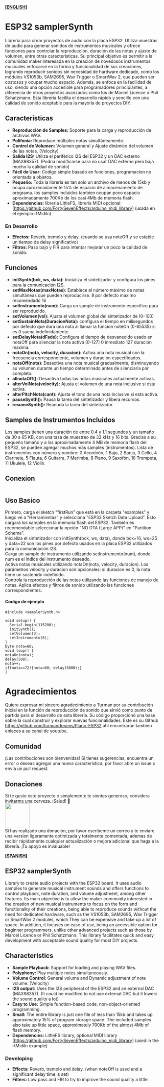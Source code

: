 **[[ENGLISH]](#esp32-samplersynth-1)**

# ESP32 samplerSynth
Librería para crear proyectos de audio con la placa ESP32. Utiliza muestras de audio para generar sonidos de instrumentos musicales y ofrece funciones para controlar la reproducción, duración de las notas y ajuste de volumen, entre otras características. Su principal objetivo es permitir a la comunidad maker interesada en la creación de novedosos instrumentos musicales enfocarse en la forma y funcionalidad de sus creaciones, logrando reproducir sonidos sin necesidad de hardware dedicado, como los módulos VS1053b, SAM2695, Wav Trigger o SmartWav 2, que pueden ser costosos y ocupar mucho espacio. Además, se enfoca en la facilidad de uso, siendo una opción accesible para programadores principiantes, a diferencia de otros proyectos avanzados como los de Marcel Licence o Phil Schatzmann. Esta librería facilita el desarrollo rápido y sencillo con una calidad de sonido aceptable para la mayoría de proyectos DIY.

## Características
* <b>Reproducción de Samples:</b> Soporte para la carga y reproducción de archivos WAV.
* <b>Polifonia:</b> Reproduce múltiples notas simultáneamente.
* <b>Control de Volumen:</b> Volumen general y Ajuste dinámico del volumen de las notas. (Velocity)
* <b>Salida I2S:</b> Utiliza el periférico I2S del ESP32 y un DAC externo (MAX98357). (Podria modificarse para no usar DAC externo pero baja mucho la calidad de sonido)
* <b>Fácil de Usar:</b> Codigo simple basado en funciones, programacion no orientada a objetos. 
* <b>Pequeño:</b> Toda la libreria es tan solo un archivo de menos de 15kb y ocupa aproximadamente 15% de espacio de almacenamiento de programa.
 los samples incluidos tambien ocupan poco espacio aproximadamente 700Kb de los casi 4Mb de memoria flash.
* <b>Dependencias:</b> libreria LittleFS, libreria MIDI opcional [https://github.com/FortySevenEffects/arduino_midi_library] (usada en el ejemplo rtMidiIn)
### En Desarrollo
* <b>Efectos:</b> Reverb, tremolo y delay. (cuando se usa noteOff y se estable un tiempo de delay significativo)
* <b>Filtros:</b> Paso bajo y FIR para intentar mejorar un poco la calidad de sonido.
  

## Funciones
* <b>initSynth(bck, ws, data):</b> Inicializa el sintetizador y configura los pines para la comunicación I2S.
* <b>setMaxNotas(maxNotas):</b> Establece el número máximo de notas simultáneas que pueden reproducirse. 8 por defecto maximo recomendado 16
* <b>setInstrumento(num):</b> Carga un sample de instrumento específico para ser reproducido.
* <b>setVolumen(vol):</b> Ajusta el volumen global del sintetizador de (0-100)
* <b>setSustainNota(DuracionNota):</b> configura el tiempo en milisegundos por defecto que dura una nota al llamar la funcion noteOn (0-65535) si es 0 suena indefinidamente.
* <b>setDelayNota(dFade):</b> Configura el tiempo de desvanecido usado en notaOff para silenciar la nota activa (0-127) 0 inmediato 127 duración maxima.
* <b>notaOn(nota, velocity, duracion):</b> Activa una nota musical con la frecuencia correspondiente, volumen y duración especificados.
* <b>notaOff(nota):</b> Desactiva una nota musical gradualmente, disminuyendo su volumen durante un tiempo determinado antes de silenciarla por completo.
* <b>allnotaOff():</b> Desactiva todas las notas musicales actualmente activas.
* <b>alterVolNota(velocity):</b> Ajusta el volumen de una nota inclusive si esta activa.
* <b>alterPitchNota(cant):</b> Ajusta el tono de una nota inclusive si esta activa.
* <b>pauseSynth():</b> Pausa la tarea del sintetizador y libera recursos.
* <b>resumeSynth():</b> Reanuda la tarea del sintetizador.

## Samples de Instrumentos Incluidos
Los samples tienen una duración de entre 0.4 y 1.1 segundos y un tamaño de 30 a 65 KB, con una tasa de muestreo de 32 kHz y 16 bits. Gracias a su pequeño tamaño y a los aproximadamente 4 MB de memoria flash del ESP32, se pueden agregar muchos más samples (instrumentos). Lista de instrumentos con número y nombre: 0 Acordeón, 1 Bajo, 2 Banjo, 3 Cello, 4 Clarinete, 5 Flauta, 6 Guitarra, 7 Marimba, 8 Piano, 9 Saxofón, 10 Trompeta, 11 Ukulele, 12 Violín.

## Conexion
<img src='https://svgshare.com/i/16Rz.svg' title='' />

## Uso Basico
Primero, carga el sketch "firstRun" que está en la carpeta "examples" y luego ve a "Herramientas" y selecciona "ESP32 Sketch Data Upload". Esto cargará los samples en la memoria flash del ESP32. También es recomendable seleccionar la opción "NO OTA (Large APP)" en "Partition Scheme".<br/>
Inicializa el sintetizador con initSynth(bck, ws, data), donde bck=16, ws=25 y data=22 son los pines por defecto usados en la placa ESP32 utilizados para la comunicación I2S.<br/>
Carga un sample de instrumento utilizando setInstrumento(num), donde num es el índice del instrumento deseado.<br/>
Activa notas musicales utilizando notaOn(nota, velocity, duracion). Los parámetros velocity y duracion son opcionales; si duracion es 0, la nota tiene un sostenido indefinido.<br/>
Controla la reproducción de las notas utilizando las funciones de manejo de notas. Aplica efectos y filtros de sonido utilizando las funciones correspondientes.
#### Codigo de ejemplo
```
#include <samplerSynth.h>

void setup() {
  Serial.begin(115200);
  initSynth();
  setVolumen(3);
  setInstrumento(6);
}
byte nota=60;
void loop() {
notaOn(nota);
delay(500);
nota++;
if(nota==72){nota=60; delay(5000);}   
}
```

# Agradecimientos
Quiero expresar mi sincero agradecimiento a Turman por su contribución inicial en la función de reproducción de sonido que sirvió como punto de partida para el desarrollo de esta librería. Su código proporcionó una base sobre la cual construir y explorar nuevas funcionalidades.
Este es su Github https://github.com/turmandreams/Piano-ESP32 ahi encontraran tambien enlaces a su canal de youtube.

## Comunidad
¡Las contribuciones son bienvenidas! Si tienes sugerencias, encuentra un error o deseas agregar una nueva característica, por favor abre un issue o envía un pull request.

## Donaciones
Si te gusto este proyecto o simplemente te sientes generoso, considera invitarme una cerveza. ¡Salud! :beers:<br/>
<a href="https://www.paypal.com/donate/?business=T8UBSMVJ2QT9Y&no_recurring=0&item_name=%C2%A1Gracias+por+tu+apoyo%21%0ATu+donaci%C3%B3n+es+de+gran+ayuda+y+es+un+incentivo+para+seguir+mejorando.&currency_code=USD"><img src="https://www.paypalobjects.com/digitalassets/c/website/marketing/latam/mx/accept-payments-online/icons/img_btn-donate2x.png" height="80"></a><br/>
Si has realizado una donación, por favor escribeme un correo y te enviare una version ligeramente optimizada y totalmente comentada, ademas de recibir rápidamente cualquier actualización o mejora adicional que haga a la librería. ¡Tu apoyo es invaluable!

**[[SPANISH]](#esp32-samplersynth)** 

## ESP32 samplerSynth
Library to create audio projects with the ESP32 board. It uses audio samples to generate musical instrument sounds and offers functions to control playback, note duration, and volume adjustment, among other features. Its main objective is to allow the maker community interested in the creation of new musical instruments to focus on the form and functionality of their creations, being able to reproduce sounds without the need for dedicated hardware, such as the VS1053b, SAM2695, Wav Trigger or SmartWav 2 modules, which They can be expensive and take up a lot of space. In addition, it focuses on ease of use, being an accessible option for beginner programmers, unlike other advanced projects such as those by Marcel Licence or Phil Schatzmann. This library facilitates quick and easy development with acceptable sound quality for most DIY projects.

## Characteristics
* <b>Sample Playback:</b> Support for loading and playing WAV files.
* <b>Polyphony:</b> Play multiple notes simultaneously.
* <b>Volume Control:</b> General volume and Dynamic adjustment of note volume. (Velocity)
* <b>I2S output:</b> Uses the I2S peripheral of the ESP32 and an external DAC (MAX98357). (It could be modified to not use external DAC but it lowers the sound quality a lot)
* <b>Easy to Use:</b> Simple function-based code, non-object-oriented programming.
* <b>Small:</b> The entire library is just one file of less than 15kb and takes up approximately 15% of program storage space.
 The included samples also take up little space, approximately 700Kb of the almost 4Mb of flash memory.
* <b>Dependencies:</b> LittleFS library, optional MIDI library [https://github.com/FortySevenEffects/arduino_midi_library] (used in the rtMidiIn example)
### Developing
* <b>Effects:</b> Reverb, tremolo and delay. (when noteOff is used and a significant delay time is set)
* <b>Filters:</b> Low pass and FIR to try to improve the sound quality a little.
